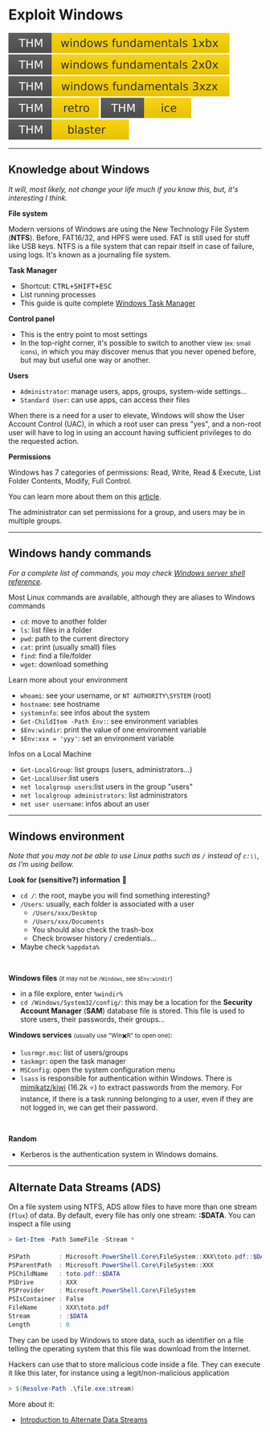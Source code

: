 # Exploit Windows

[![windowsfundamentals1xbx](../../_badges/windowsfundamentals1xbx.svg)](https://tryhackme.com/room/windowsfundamentals1xbx)
[![windowsfundamentals2x0x](../../_badges/windowsfundamentals2x0x.svg)](https://tryhackme.com/room/windowsfundamentals2x0x)
[![windowsfundamentals3xzx](../../_badges/windowsfundamentals3xzx.svg)](https://tryhackme.com/room/windowsfundamentals3xzx)
[![retro](../../_badges/retro.svg)](https://tryhackme.com/room/retro)
[![ice](../../_badges/ice.svg)](https://tryhackme.com/room/ice)
[![blaster](../../_badges/blaster.svg)](https://tryhackme.com/room/blaster)

<hr class="sl">

## Knowledge about Windows

*It will, most likely, not change your life much if you know this, but, it's interesting I think.*

<div class="row row-cols-md-2"><div>

**File system**

Modern versions of Windows are using the New Technology File System (**NTFS**). Before, FAT16/32, and HPFS were used. FAT is still used for stuff like USB keys. NTFS is a file system that can repair itself in case of failure, using logs. It's known as a journaling file system.

**Task Manager**

* Shortcut: <kbd>CTRL+SHIFT+ESC</kbd>
* List running processes
* This guide is quite complete [Windows Task Manager](https://www.howtogeek.com/405806/windows-task-manager-the-complete-guide/)

**Control panel**

* This is the entry point to most settings
* In the top-right corner, it's possible to switch to another view <small>(ex: small icons)</small>, in which you may discover menus that you never opened before, but may but useful one way or another.

</div><div>

**Users**

* `Administrator`: manage users, apps, groups, system-wide settings...
* `Standard User`: can use apps, can access their files

When there is a need for a user to elevate, Windows will show the User Account Control (UAC), in which a root user can press "yes", and a non-root user will have to log in using an account having sufficient privileges to do the requested action.

**Permissions**

Windows has 7 categories of permissions: Read, Write, Read & Execute, List Folder Contents, Modify, Full Control.

You can learn more about them on this [article](https://learn.microsoft.com/en-us/previous-versions/windows/it-pro/windows-2000-server/bb727008(v=technet.10)#understanding-file-and-folder-permissions).

The administrator can set permissions for a group, and users may be in multiple groups.
</div></div>

<hr class="sr">

## Windows handy commands

*For a complete list of commands, you may check [Windows server shell reference](https://learn.microsoft.com/en-us/windows-server/administration/windows-commands/windows-commands).*

<div class="row row-cols-md-2"><div>

Most Linux commands are available, although they are aliases to Windows commands

* `cd`: move to another folder
* `ls`: list files in a folder
* `pwd`: path to the current directory
* `cat`: print (usually small) files
* `find`: find a file/folder
* `wget`: download something
</div><div>

Learn more about your environment

* `whoami`: see your username, or `NT AUTHORITY\SYSTEM` (root)
* `hostname`: see hostname
* `systeminfo`: see infos about the system
* `Get-ChildItem -Path Env:`: see environment variables
* `$Env:windir`: print the value of one environment variable
* `$Env:xxx = 'yyy'`: set an environment variable

Infos on a Local Machine

* `Get-LocalGroup`: list groups (users, administrators...)
* `Get-LocalUser`:list users
* `net localgroup users`:list users in the group "users"
* `net localgroup administrators`: list administrators
* `net user username`: infos about an user
</div></div>

<hr class="sl">

## Windows environment

*Note that you may not be able to use Linux paths such as `/` instead of `c:\\`, as I'm using bellow.*

<div class="row row-cols-md-2"><div>

**Look for (sensitive?) information** 🔑

* `cd /`: the root, maybe you will find something interesting?
* `/Users`: usually, each folder is associated with a user
  * `/Users/xxx/Desktop`
  * `/Users/xxx/Documents`
  * You should also check the trash-box
  * Check browser history / credentials...
* Maybe check `%appdata%`

<br>

**Windows files** <small>(it may not be `/Windows`, see `$Env:windir`)</small>

* in a file explore, enter `%windir%`
* `cd /Windows/System32/config/`: this may be a location for the **Security Account Manager** (**SAM**) database file is stored. This file is used to store users, their passwords, their groups...
</div><div>

**Windows services** <small>(usually use "Win✖️R" to open one)</small>:

* `lusrmgr.msc`: list of users/groups
* `taskmgr`: open the task manager
* `MSConfig`: open the system configuration menu
* `lsass` is responsible for authentication within Windows. There is [mimikatz/kiwi](https://github.com/gentilkiwi/mimikatz) (16.2k ⭐) to extract passwords from the memory. For instance, if there is a task running belonging to a user, even if they are not logged in, we can get their password.

<br>

**Random**

* Kerberos is the authentication system in Windows domains.
</div></div>

<hr class="sr">

## Alternate Data Streams (ADS)

<div class="row row-cols-md-2"><div>

On a file system using NTFS, ADS allow files to have more than one stream (`flux`) of data. By default, every file has only one stream: **:$DATA**. You can inspect a file using

```powershell
> Get-Item -Path SomeFile -Stream *

PSPath        : Microsoft.PowerShell.Core\FileSystem::XXX\toto.pdf::$DATA
PSParentPath  : Microsoft.PowerShell.Core\FileSystem::XXX
PSChildName   : toto.pdf::$DATA
PSDrive       : XXX
PSProvider    : Microsoft.PowerShell.Core\FileSystem
PSIsContainer : False
FileName      : XXX\toto.pdf
Stream        : :$DATA
Length        : 0
```
</div><div>

They can be used by Windows to store data, such as identifier on a file telling the operating system that this file was download from the Internet.

Hackers can use that to store malicious code inside a file. They can execute it like this later, for instance using a legit/non-malicious application

```powershell
> $(Resolve-Path .\file.exe:stream)
```

More about it:

* [Introduction to Alternate Data Streams](https://www.malwarebytes.com/blog/news/2015/07/introduction-to-alternate-data-streams)
</div></div>